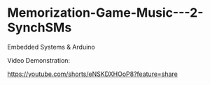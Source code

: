 # Memorization-Game-Music---2-SynchSMs
Embedded Systems & Arduino

Video Demonstration:

https://youtube.com/shorts/eNSKDXHOoP8?feature=share
